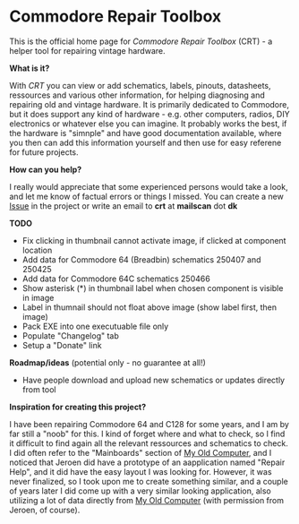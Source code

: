 # Commodore Repair Toolbox

This is the official home page for _Commodore Repair Toolbox_ (CRT) - a helper tool for repairing vintage hardware.


**What is it?**

With _CRT_ you can view or add schematics, labels, pinouts, datasheets, ressources and various other information, for helping diagnosing and repairing old and vintage hardware. It is primarily dedicated to Commodore, but it does support any kind of hardware - e.g. other computers, radios, DIY electronics or whatever else you can imagine. It probably works the best, if the hardware is "simnple" and have good documentation available, where you then can add this information yourself and then use for easy referene for future projects.


**How can you help?**

I really would appreciate that some experienced persons would take a look, and let me know of factual errors or things I missed.
You can create a new [Issue]([url](https://github.com/HovKlan-DH/Commodore-Repair-Toolbox/issues)) in the project or write an email to **crt** at **mailscan** dot **dk**


**TODO**
- Fix clicking in thumbnail cannot activate image, if clicked at component location
- Add data for Commodore 64 (Breadbin) schematics 250407 and 250425
- Add data for Commodore 64C schematics 250466
- Show asterisk (*) in thumbnail label when chosen component is visible in image
- Label in thumnail should not float above image (show label first, then image)
- Pack EXE into one executuable file only
- Populate "Changelog" tab
- Setup a "Donate" link


**Roadmap/ideas** (potential only - no guarantee at all!)
- Have people download and upload new schematics or updates directly from tool


**Inspiration for creating this project?**

I have been repairing Commodore 64 and C128 for some years, and I am by far still a "noob" for this. I kind of forget where and what to check, so I find it difficult to find again all the relevant ressources and schematics to check. I did often refer to the "Mainboards" section of [My Old Computer]([url](https://myoldcomputer.nl/technical-info/mainboards/)), and I noticed that Jeroen did have a prototype of an aapplication named "Repair Help", and it did have the easy layout I was looking for. However, it was never finalized, so I took upon me to create something similar, and a couple of years later I did come up with a very similar looking application, also utilizing a lot of data directly from [My Old Computer]([url](https://myoldcomputer.nl/)) (with permission from Jeroen, of course).

